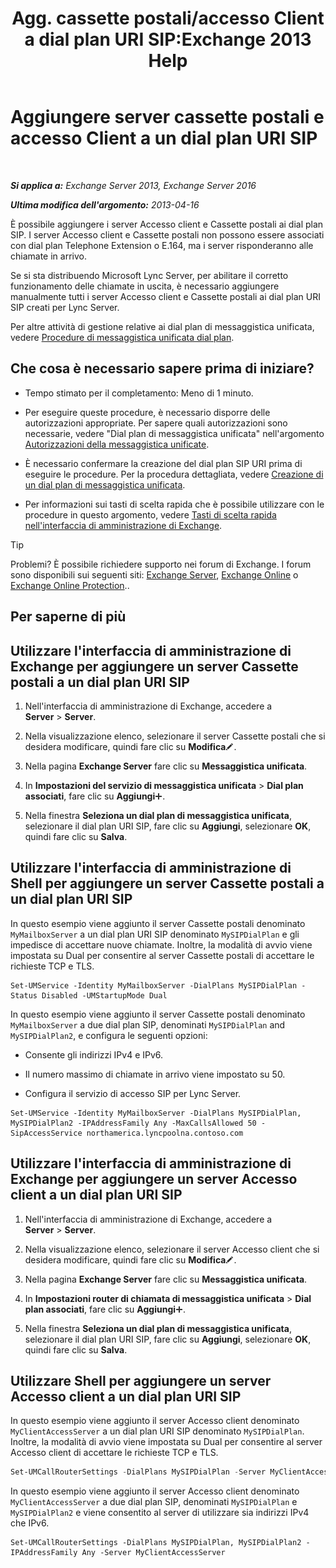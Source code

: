 ﻿---
title: 'Agg. cassette postali/accesso Client a dial plan URI SIP:Exchange 2013 Help'
TOCTitle: Aggiungere server cassette postali e accesso Client a un dial plan URI SIP
ms:assetid: 17fed308-ff0d-4e61-b9f9-e6680b6eccaa
ms:mtpsurl: https://technet.microsoft.com/it-it/library/Aa996399(v=EXCHG.150)
ms:contentKeyID: 52063046
ms.date: 05/22/2018
mtps_version: v=EXCHG.150
ms.translationtype: MT
---

# Aggiungere server cassette postali e accesso Client a un dial plan URI SIP

 

_**Si applica a:** Exchange Server 2013, Exchange Server 2016_

_**Ultima modifica dell'argomento:** 2013-04-16_

È possibile aggiungere i server Accesso client e Cassette postali ai dial plan SIP. I server Accesso client e Cassette postali non possono essere associati con dial plan Telephone Extension o E.164, ma i server risponderanno alle chiamate in arrivo.

Se si sta distribuendo Microsoft Lync Server, per abilitare il corretto funzionamento delle chiamate in uscita, è necessario aggiungere manualmente tutti i server Accesso client e Cassette postali ai dial plan URI SIP creati per Lync Server.

Per altre attività di gestione relative ai dial plan di messaggistica unificata, vedere [Procedure di messaggistica unificata dial plan](um-dial-plan-procedures-exchange-2013-help.md).

## Che cosa è necessario sapere prima di iniziare?

  - Tempo stimato per il completamento: Meno di 1 minuto.

  - Per eseguire queste procedure, è necessario disporre delle autorizzazioni appropriate. Per sapere quali autorizzazioni sono necessarie, vedere "Dial plan di messaggistica unificata" nell'argomento [Autorizzazioni della messaggistica unificate](unified-messaging-permissions-exchange-2013-help.md).

  - È necessario confermare la creazione del dial plan SIP URI prima di eseguire le procedure. Per la procedura dettagliata, vedere [Creazione di un dial plan di messaggistica unificata](https://docs.microsoft.com/it-it/exchange/voice-mail-unified-messaging/connect-voice-mail-system/create-um-dial-plan).

  - Per informazioni sui tasti di scelta rapida che è possibile utilizzare con le procedure in questo argomento, vedere [Tasti di scelta rapida nell'interfaccia di amministrazione di Exchange](keyboard-shortcuts-in-the-exchange-admin-center-exchange-online-protection-help.md).


> [!TIP]
> Problemi? È possibile richiedere supporto nei forum di Exchange. I forum sono disponibili sui seguenti siti: <A href="https://go.microsoft.com/fwlink/p/?linkid=60612">Exchange Server</A>, <A href="https://go.microsoft.com/fwlink/p/?linkid=267542">Exchange Online</A> o <A href="https://go.microsoft.com/fwlink/p/?linkid=285351">Exchange Online Protection</A>..



## Per saperne di più

## Utilizzare l'interfaccia di amministrazione di Exchange per aggiungere un server Cassette postali a un dial plan URI SIP

1.  Nell'interfaccia di amministrazione di Exchange, accedere a **Server** \> **Server**.

2.  Nella visualizzazione elenco, selezionare il server Cassette postali che si desidera modificare, quindi fare clic su **Modifica**![Icona Modifica](images/JJ218640.6f53ccb2-1f13-4c02-bea0-30690e6ea71d(EXCHG.150).gif "Icona Modifica").

3.  Nella pagina **Exchange Server** fare clic su **Messaggistica unificata**.

4.  In **Impostazioni del servizio di messaggistica unificata** \> **Dial plan associati**, fare clic su **Aggiungi**![Icona Aggiungi](images/JJ218640.c1e75329-d6d7-4073-a27d-498590bbb558(EXCHG.150).gif "Icona Aggiungi").

5.  Nella finestra **Seleziona un dial plan di messaggistica unificata**, selezionare il dial plan URI SIP, fare clic su **Aggiungi**, selezionare **OK**, quindi fare clic su **Salva**.

## Utilizzare l'interfaccia di amministrazione di Shell per aggiungere un server Cassette postali a un dial plan URI SIP

In questo esempio viene aggiunto il server Cassette postali denominato `MyMailboxServer` a un dial plan URI SIP denominato `MySIPDialPlan` e gli impedisce di accettare nuove chiamate. Inoltre, la modalità di avvio viene impostata su Dual per consentire al server Cassette postali di accettare le richieste TCP e TLS.

    Set-UMService -Identity MyMailboxServer -DialPlans MySIPDialPlan -Status Disabled -UMStartupMode Dual

In questo esempio viene aggiunto il server Cassette postali denominato `MyMailboxServer` a due dial plan SIP, denominati `MySIPDialPlan` and `MySIPDialPlan2`, e configura le seguenti opzioni:

  - Consente gli indirizzi IPv4 e IPv6.

  - Il numero massimo di chiamate in arrivo viene impostato su 50.

  - Configura il servizio di accesso SIP per Lync Server.

<!-- end list -->

    Set-UMService -Identity MyMailboxServer -DialPlans MySIPDialPlan, MySIPDialPlan2 -IPAddressFamily Any -MaxCallsAllowed 50 -SipAccessService northamerica.lyncpoolna.contoso.com

## Utilizzare l'interfaccia di amministrazione di Exchange per aggiungere un server Accesso client a un dial plan URI SIP

1.  Nell'interfaccia di amministrazione di Exchange, accedere a **Server** \> **Server**.

2.  Nella visualizzazione elenco, selezionare il server Accesso client che si desidera modificare, quindi fare clic su **Modifica**![Icona Modifica](images/JJ218640.6f53ccb2-1f13-4c02-bea0-30690e6ea71d(EXCHG.150).gif "Icona Modifica").

3.  Nella pagina **Exchange Server** fare clic su **Messaggistica unificata**.

4.  In **Impostazioni router di chiamata di messaggistica unificata** \> **Dial plan associati**, fare clic su **Aggiungi**![Icona Aggiungi](images/JJ218640.c1e75329-d6d7-4073-a27d-498590bbb558(EXCHG.150).gif "Icona Aggiungi").

5.  Nella finestra **Seleziona un dial plan di messaggistica unificata**, selezionare il dial plan URI SIP, fare clic su **Aggiungi**, selezionare **OK**, quindi fare clic su **Salva**.

## Utilizzare Shell per aggiungere un server Accesso client a un dial plan URI SIP

In questo esempio viene aggiunto il server Accesso client denominato `MyClientAccessServer` a un dial plan URI SIP denominato `MySIPDialPlan`. Inoltre, la modalità di avvio viene impostata su Dual per consentire al server Accesso client di accettare le richieste TCP e TLS.

```powershell
Set-UMCallRouterSettings -DialPlans MySIPDialPlan -Server MyClientAccessServer -UMStartupMode Dual
```

In questo esempio viene aggiunto il server Accesso client denominato `MyClientAccessServer` a due dial plan SIP, denominati `MySIPDialPlan` e `MySIPDialPlan2` e viene consentito al server di utilizzare sia indirizzi IPv4 che IPv6.

    Set-UMCallRouterSettings -DialPlans MySIPDialPlan, MySIPDialPlan2 -IPAddressFamily Any -Server MyClientAccessServer

